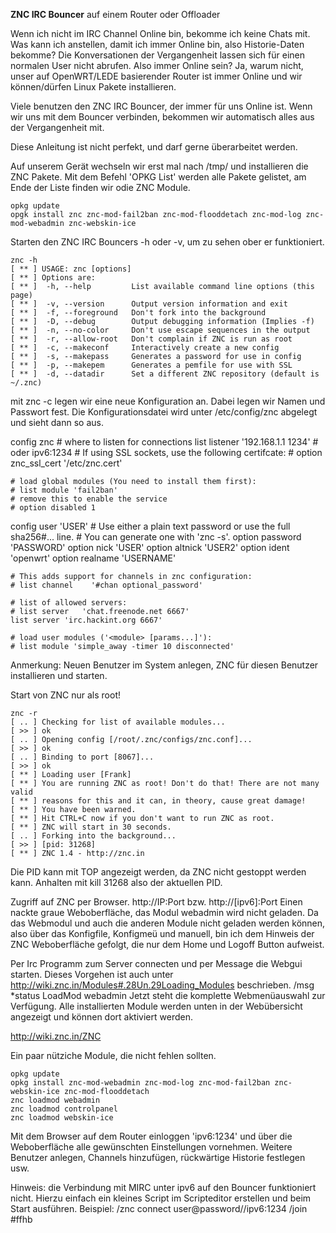 **ZNC IRC Bouncer** auf einem Router oder Offloader

Wenn ich nicht im IRC Channel Online bin, bekomme ich keine Chats mit.
Was kann ich anstellen, damit ich immer Online bin, also Historie-Daten bekomme?
Die Konversationen der Vergangenheit lassen sich für einen normalen User nicht abrufen. 
Also immer Online sein? Ja, warum nicht, unser auf OpenWRT/LEDE basierender Router ist immer Online 
und wir können/dürfen Linux Pakete installieren.

Viele benutzen den ZNC IRC Bouncer, der immer für uns Online ist. Wenn wir uns mit dem Bouncer verbinden,
bekommen wir automatisch alles aus der Vergangenheit mit. 

Diese Anleitung ist nicht perfekt, und darf gerne überarbeitet werden.


Auf unserem Gerät wechseln wir erst mal nach /tmp/ und installieren die ZNC Pakete. Mit dem Befehl 'OPKG List' werden alle Pakete gelistet, am Ende der Liste finden wir odie ZNC Module.
~~~
opkg update
opgk install znc znc-mod-fail2ban znc-mod-flooddetach znc-mod-log znc-mod-webadmin znc-webskin-ice
~~~
Starten den ZNC IRC Bouncers -h oder -v, um zu sehen ober er funktioniert. 
~~~
znc -h
[ ** ] USAGE: znc [options]
[ ** ] Options are:
[ ** ]  -h, --help         List available command line options (this page)
[ ** ]  -v, --version      Output version information and exit
[ ** ]  -f, --foreground   Don't fork into the background
[ ** ]  -D, --debug        Output debugging information (Implies -f)
[ ** ]  -n, --no-color     Don't use escape sequences in the output
[ ** ]  -r, --allow-root   Don't complain if ZNC is run as root
[ ** ]  -c, --makeconf     Interactively create a new config
[ ** ]  -s, --makepass     Generates a password for use in config
[ ** ]  -p, --makepem      Generates a pemfile for use with SSL
[ ** ]  -d, --datadir      Set a different ZNC repository (default is ~/.znc)
~~~

mit znc -c legen wir eine neue Konfiguration an. Dabei legen wir Namen und Passwort fest.
Die Konfigurationsdatei wird unter /etc/config/znc abgelegt und sieht dann so aus.

config znc
	# where to listen for connections
	list listener	'192.168.1.1 1234'  # oder ipv6:1234
	# If using SSL sockets, use the following certifcate:
	# option znc_ssl_cert '/etc/znc.cert'

	# load global modules (You need to install them first):
	# list module 'fail2ban'
	# remove this to enable the service
	# option disabled 1

config user 'USER'
	# Use either a plain text password or use the full sha256#... line.
	# You can generate one with 'znc -s'.
	option password 'PASSWORD'
	option nick 	'USER'
	option altnick 	'USER2'
	option ident 	'openwrt'
	option realname 'USERNAME'

	# This adds support for channels in znc configuration:
	# list channel    '#chan optional_password'

	# list of allowed servers:
	# list server 	'chat.freenode.net 6667'
	list server 'irc.hackint.org 6667'

	# load user modules ('<module> [params...]'):
	# list module 'simple_away -timer 10 disconnected'


Anmerkung: Neuen Benutzer im System anlegen, ZNC für diesen Benutzer installieren und starten.

Start von ZNC nur als root!
~~~
znc -r
[ .. ] Checking for list of available modules...
[ >> ] ok
[ .. ] Opening config [/root/.znc/configs/znc.conf]...
[ >> ] ok
[ .. ] Binding to port [8067]...
[ >> ] ok
[ ** ] Loading user [Frank]
[ ** ] You are running ZNC as root! Don't do that! There are not many valid
[ ** ] reasons for this and it can, in theory, cause great damage!
[ ** ] You have been warned.
[ ** ] Hit CTRL+C now if you don't want to run ZNC as root.
[ ** ] ZNC will start in 30 seconds.
[ .. ] Forking into the background...
[ >> ] [pid: 31268]
[ ** ] ZNC 1.4 - http://znc.in
~~~

Die PID kann mit TOP angezeigt werden, da ZNC nicht gestoppt werden kann.
Anhalten mit kill 31268 also der aktuellen PID.

Zugriff auf ZNC per Browser. http://IP:Port bzw. http://[ipv6]:Port
Einen nackte graue Weboberfläche, das Modul webadmin wird nicht geladen.
Da das Webmodul und auch die anderen Module nicht geladen werden können,
also über das Konfigfile, Konfigmeü und manuell, bin ich dem Hinweis der 
ZNC Weboberfläche gefolgt, die nur dem Home und Logoff Button aufweist.

Per Irc Programm zum Server connecten und per Message die Webgui starten.
Dieses Vorgehen ist auch unter http://wiki.znc.in/Modules#.28Un.29Loading_Modules
beschrieben. 
/msg *status LoadMod webadmin
Jetzt steht die komplette Webmenüauswahl zur Verfügung. Alle installierten
Module werden unten in der Webübersicht angezeigt und können dort aktiviert werden.

http://wiki.znc.in/ZNC

Ein paar nütziche Module, die nicht fehlen sollten.
~~~
opkg update
opkg install znc-mod-webadmin znc-mod-log znc-mod-fail2ban znc-webskin-ice znc-mod-flooddetach
znc loadmod webadmin
znc loadmod controlpanel
znc loadmod webskin-ice
~~~

Mit dem Browser auf dem Router einloggen 'ipv6:1234' und über die Weboberfläche alle gewünschten Einstellungen vornehmen. Weitere Benutzer anlegen, Channels hinzufügen, rückwärtige Historie festlegen usw.

Hinweis: die Verbindung mit MIRC unter ipv6 auf den Bouncer funktioniert nicht. Hierzu einfach ein kleines Script im Scripteditor erstellen und beim Start ausführen.
Beispiel:
/znc connect user@password//ipv6:1234 /join #ffhb


